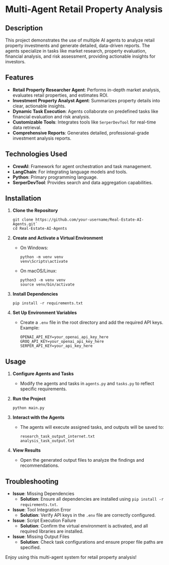 # Multi-Agent Retail Property Analysis

## Description
This project demonstrates the use of multiple AI agents to analyze retail property investments and generate detailed, data-driven reports. The agents specialize in tasks like market research, property evaluation, financial analysis, and risk assessment, providing actionable insights for investors.

## Features
- **Retail Property Researcher Agent**: Performs in-depth market analysis, evaluates retail properties, and estimates ROI.
- **Investment Property Analyst Agent**: Summarizes property details into clear, actionable insights.
- **Dynamic Task Execution**: Agents collaborate on predefined tasks like financial evaluation and risk analysis.
- **Customizable Tools**: Integrates tools like `SerperDevTool` for real-time data retrieval.
- **Comprehensive Reports**: Generates detailed, professional-grade investment analysis reports.

## Technologies Used
- **CrewAI**: Framework for agent orchestration and task management.
- **LangChain**: For integrating language models and tools.
- **Python**: Primary programming language.
- **SerperDevTool**: Provides search and data aggregation capabilities.

## Installation
1. **Clone the Repository**  
     ```
     git clone https://github.com/your-username/Real-Estate-AI-Agents.git`  
     cd Real-Estate-AI-Agents
     ```
2. **Create and Activate a Virtual Environment**  
   - On Windows:  
     ```
     python -m venv venv
     venv\Scripts\activate
     ```
   - On macOS/Linux:  
     ```
     python3 -m venv venv
     source venv/bin/activate
     ```
3. **Install Dependencies**  
     ```
     pip install -r requirements.txt
     ```

5. **Set Up Environment Variables**  
   - Create a `.env` file in the root directory and add the required API keys. Example:
     ```
     OPENAI_API_KEY=your_openai_api_key_here
     GROQ_API_KEY=your_openai_api_key_here
     SERPER_API_KEY=your_api_key_here
     ```

## Usage
1. **Configure Agents and Tasks**  
   - Modify the agents and tasks in `agents.py` and `tasks.py` to reflect specific requirements.

2. **Run the Project**  
   ```
   python main.py
   ```

4. **Interact with the Agents**  
   - The agents will execute assigned tasks, and outputs will be saved to:
     ```
     research_task_output_internet.txt
     analysis_task_output.txt
     ```

5. **View Results**  
   - Open the generated output files to analyze the findings and recommendations.

## Troubleshooting
- **Issue**: Missing Dependencies  
  - **Solution**: Ensure all dependencies are installed using `pip install -r requirements.txt`.
- **Issue**: Tool Integration Error  
  - **Solution**: Verify API keys in the `.env` file are correctly configured.
- **Issue**: Script Execution Failure  
  - **Solution**: Confirm the virtual environment is activated, and all required libraries are installed.
- **Issue**: Missing Output Files  
  - **Solution**: Check task configurations and ensure proper file paths are specified.

Enjoy using this multi-agent system for retail property analysis!
